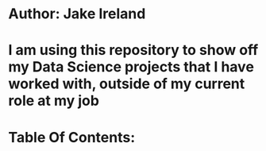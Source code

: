 # Author: Jake Ireland
# I am using this repository to show off my Data Science projects that I have worked with, outside of my current role at my job

# Table Of Contents:
